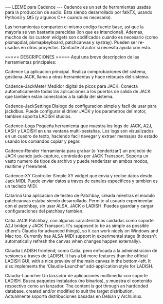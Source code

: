 --- LEEME para Cadence ---
Cadence es un set de herramientas usadas para la produccion de audio.
Esta siendo desarrollado por falkTX, usando Python3 y Qt5 (y algunos C++ cuando es necesario).

Las herramientas comparten el mismo codigo fuente base, asi que la mayoria se ven bastante parecidas (lon que es intencional).
Ademas, muchos de los custom widgets son codificados cuando es necesario (como pixmapdial, pixmapkeyboard, patchcanvas y systray).
Pueden ser re-usados en otros proyectos. Contacte al autor si necesita ayuda con esto.

===== DESCRIPCIONES =====
Aqui una breve descripcion de las herramientas principales:

Cadence
La aplicacion principal. Realiza comprobaciones del sistema, gestiona JACK, llama a otras herramientas y hace retoques del sistema.

Cadence-JackMeter
Medidor digital de picos para JACK.
Conecta automaticamente todas las aplicaciones a los puertos de salida de JACK que tambien estan conectados a la salida del sistema.

Cadence-JackSettings
Dialogo de configuracion simple y facil de usar para jackdbus.
Puede configurar el driver JACK y los parametros del motor, tambien soporta LADISH studios.

Cadence-Logs
Pequeña herramienta que muestra los logs de JACK, A2J, LASH y LADISH en una ventana multi-pestañas.
Los logs son visualizados en un cuadro de texto, haciendo facil navegar y extraer mensajes de estado usando los comandos copiar y pegar.

Cadence-Render
Herramienta para grabar (o 'renderizar') un projecto de JACK usando jack-capture, controlado por JACK Transport.
Soporta un vasto numero de tipos de archivo y puede renderizar en ambos modos, realtime y freewheel.

Cadence-XY Controller
Simple XY widget que envia y recibe datos desde Jack MIDI.
Puede enviar datos a traves de canales especificos y tambien es un teclado MIDI.

Catarina
Una aplicacion de testeo de Patchbay, creada mientras el modulo patchcanvas estaba siendo desarrollado.
Permite al usuario experimentar con el patchbay, sin usar ALSA, JACK o LADISH.
Puedes guardar y cargar configuraciones del patchbay tambien.

Catia
JACK Patchbay, con algunas caracteristicas cuidadas como soporte A2J bridge y JACK Transport.
It's supposed to be as simple as possible (there's Claudia for advanced things), so it can work nicely on Windows and Mac too.
Currently has ALSA-MIDI support in experimental stage (it doesn't automatically refresh the canvas when changes happen externally).

Claudia
LADISH frontend; como Catia, pero enfocada a la administracion de sesiones a traves de LADISH.
It has a bit more features than the official LADISH GUI, with a nice preview of the main canvas in the bottom-left.
It also implements the 'Claudia-Launcher' add-application style for LADISH.

Claudia-Launcher
Un lanzador de aplicaciones multimedia con soporte LADISH.
Busca paquetes instalados (no binarios), y muestra el contenido respectivo como un lanzador.
The content is got through an hardcoded database, created and/or modified to suit the target distribution.
Actualmente soporta distribuciones basadas en Debian y ArchLinux.
